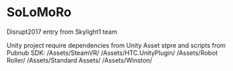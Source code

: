 # SoLoMoRo
Disrupt2017 entry from Skylight1 team

Unity project require dependencies from Unity Asset stpre 
and scripts from Pubnub SDK:
/Assets/SteamVR/
/Assets/HTC.UnityPlugin/
/Assets/Robot Roller/
/Assets/Standard Assets/
/Assets/Winston/
